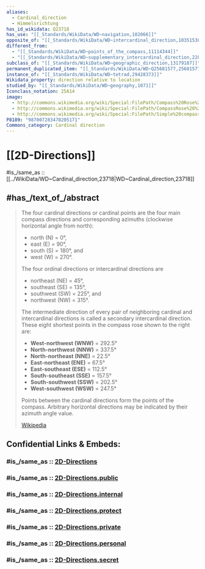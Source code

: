 ```yaml
---
aliases:
  - Cardinal_direction
  - Himmelsrichtung
has_id_wikidata: Q23718
has_use: "[[_Standards/WikiData/WD~navigation,102066]]"
opposite_of: "[[_Standards/WikiData/WD~intercardinal_direction,10351538]]"
different_from:
  - "[[_Standards/WikiData/WD~points_of_the_compass,11114344]]"
  - "[[_Standards/WikiData/WD~supplementary_intercardinal_direction,22809326]]"
subclass_of: "[[_Standards/WikiData/WD~geographic_direction,13179187]]"
permanent_duplicated_item: "[[_Standards/WikiData/WD~Q25681577,25681577]]"
instance_of: "[[_Standards/WikiData/WD~tetrad,29428373]]"
Wikidata_property: direction relative to location
studied_by: "[[_Standards/WikiData/WD~geography,1071]]"
Iconclass_notation: 25A14
image:
  - http://commons.wikimedia.org/wiki/Special:FilePath/Compass%20Rose%20de%20small%20N.svg
  - http://commons.wikimedia.org/wiki/Special:FilePath/CompassRose%20%28mul%29%2016%20blue%20cardinal.svg
  - http://commons.wikimedia.org/wiki/Special:FilePath/Simple%20compass%20rose.svg
P8189: "987007283478205171"
Commons_category: Cardinal direction
---
```


# [[2D-Directions]] 

#is_/same_as :: [[../WikiData/WD~Cardinal_direction,23718|WD~Cardinal_direction,23718]] 

## #has_/text_of_/abstract 

> The four cardinal directions or cardinal points 
> are the four main compass directions and corresponding azimuths (clockwise horizontal angle from north): 
> - north (N) = 0°, 
> - east (E) = 90°, 
> - south (S) = 180°, and 
> - west (W) = 270°. 
> 
> The four ordinal directions or intercardinal directions are 
> - northeast (NE) = 45°, 
> - southeast (SE) = 135°, 
> - southwest (SW) = 225°, and 
> - northwest (NW) = 315°.
>>
> The intermediate direction of every pair of neighboring cardinal and intercardinal directions 
> is called a secondary intercardinal direction. 
> These eight shortest points in the compass rose shown to the right are:
> - **West-northwest (WNW)** = 292.5°
> - **North-northwest (NNW)** = 337.5°
> - **North-northeast (NNE)** = 22.5°
> - **East-northeast (ENE)** = 67.5°
> - **East-southeast (ESE)** = 112.5°
> - **South-southeast (SSE)** = 157.5°
> - **South-southwest (SSW)** = 202.5°
> - **West-southwest (WSW)** = 247.5°
>
> Points between the cardinal directions form the points of the compass. 
> Arbitrary horizontal directions may be indicated by their azimuth angle value.
>
> [Wikipedia](https://en.wikipedia.org/wiki/Cardinal%20direction) 




## Confidential Links & Embeds: 

### #is_/same_as :: [2D-Directions](/_Standards/Earth/2D-Directions.md) 

### #is_/same_as :: [2D-Directions.public](/_public/Earth/2D-Directions.public.md) 

### #is_/same_as :: [2D-Directions.internal](/_internal/Earth/2D-Directions.internal.md) 

### #is_/same_as :: [2D-Directions.protect](/_protect/Earth/2D-Directions.protect.md) 

### #is_/same_as :: [2D-Directions.private](/_private/Earth/2D-Directions.private.md) 

### #is_/same_as :: [2D-Directions.personal](/_personal/Earth/2D-Directions.personal.md) 

### #is_/same_as :: [2D-Directions.secret](/_secret/Earth/2D-Directions.secret.md)

